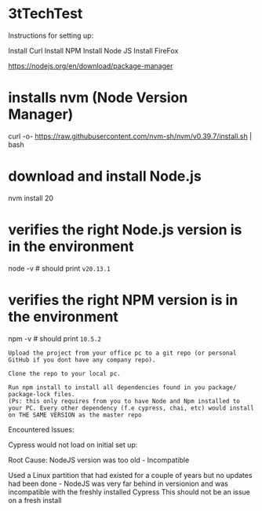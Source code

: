 # 3tTechTest

Instructions for setting up:

Install Curl
Install NPM
Install Node JS
Install FireFox

https://nodejs.org/en/download/package-manager

# installs nvm (Node Version Manager)
curl -o- https://raw.githubusercontent.com/nvm-sh/nvm/v0.39.7/install.sh | bash

# download and install Node.js
nvm install 20

# verifies the right Node.js version is in the environment
node -v # should print `v20.13.1`

# verifies the right NPM version is in the environment
npm -v # should print `10.5.2`

    Upload the project from your office pc to a git repo (or personal GitHub if you dont have any company repo).

    Clone the repo to your local pc.

    Run npm install to install all dependencies found in you package/ package-lock files.
    (Ps: this only requires from you to have Node and Npm installed to your PC. Every other dependency (f.e cypress, chai, etc) would install on THE SAME VERSION as the master repo


Encountered Issues:

Cypress would not load on initial set up:

Root Cause: NodeJS version was too old - Incompatible

Used a Linux partition that had existed for a couple of years but no updates had been done - NodeJS was very far behind in versionion and was incompatible with the freshly installed Cypress
This should not be an issue on a fresh install
